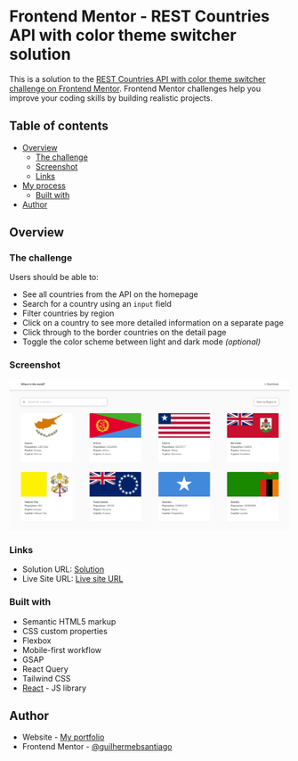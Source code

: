 # Frontend Mentor - REST Countries API with color theme switcher solution

This is a solution to the [REST Countries API with color theme switcher challenge on Frontend Mentor](https://www.frontendmentor.io/challenges/rest-countries-api-with-color-theme-switcher-5cacc469fec04111f7b848ca). Frontend Mentor challenges help you improve your coding skills by building realistic projects. 

## Table of contents

- [Overview](#overview)
  - [The challenge](#the-challenge)
  - [Screenshot](#screenshot)
  - [Links](#links)
- [My process](#my-process)
  - [Built with](#built-with)
- [Author](#author)

## Overview

### The challenge

Users should be able to:

- See all countries from the API on the homepage
- Search for a country using an `input` field
- Filter countries by region
- Click on a country to see more detailed information on a separate page
- Click through to the border countries on the detail page
- Toggle the color scheme between light and dark mode *(optional)*

### Screenshot

![](./screenshot.jpg)

### Links

- Solution URL: [Solution](https://github.com/guilhermebsantiago/countries-page.git)
- Live Site URL: [Live site URL](https://your-live-site-url.com)

### Built with

- Semantic HTML5 markup
- CSS custom properties
- Flexbox
- Mobile-first workflow
- GSAP
- React Query
- Tailwind CSS
- [React](https://reactjs.org/) - JS library

## Author

- Website - [My portfolio](https://guilhermebs.me)
- Frontend Mentor - [@guilhermebsantiago](https://www.frontendmentor.io/profile/guilhermebsantiago)
